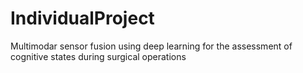 # IndividualProject
Multimodar sensor fusion using deep learning for the assessment of cognitive states during surgical operations
